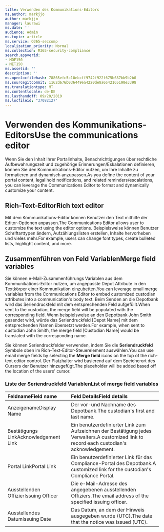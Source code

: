```yaml
---
title: Verwenden des Kommunikations-Editors
ms.author: markjjo
author: markjjo
manager: laurawi
ms.date: ''
audience: Admin
ms.topic: article
ms.service: O365-seccomp
localization_priority: Normal
ms.collection: M365-security-compliance
search.appverid:
- MOE150
- MET150
ms.assetid: ''
description: ''
ms.openlocfilehash: 78865efc5c10ebcff9742f922f675b637bb9b2b0
ms.sourcegitcommit: 1162d676b036449ea4220de8a6642165190e3398
ms.translationtype: MT
ms.contentlocale: de-DE
ms.lasthandoff: 09/20/2019
ms.locfileid: "37082127"
---
```

# <a name="use-the-communications-editor"></a><span data-ttu-id="5fea0-102">Verwenden des Kommunikations-Editors</span><span class="sxs-lookup"><span data-stu-id="5fea0-102">Use the communications editor</span></span>

<span data-ttu-id="5fea0-103">Wenn Sie den Inhalt Ihrer Portalinhalte, Benachrichtigungen über rechtliche Aufbewahrungszeit und zugehörige Erinnerungen/Eskalationen definieren, können Sie den Kommunikations-Editor nutzen, um Ihre Inhalte zu formatieren und dynamisch anzupassen.</span><span class="sxs-lookup"><span data-stu-id="5fea0-103">As you define the content of your portal content, legal hold notifications, and related reminders/escalations, you can leverage the Communications Editor to format and dynamically customize your content.</span></span>

## <a name="rich-text-editor"></a><span data-ttu-id="5fea0-104">Rich-Text-Editor</span><span class="sxs-lookup"><span data-stu-id="5fea0-104">Rich text editor</span></span> 

<span data-ttu-id="5fea0-105">Mit dem Kommunikations-Editor können Benutzer den Text mithilfe der Editor-Optionen anpassen.</span><span class="sxs-lookup"><span data-stu-id="5fea0-105">The Communications Editor allows user to customize the text using the editor options.</span></span> <span data-ttu-id="5fea0-106">Beispielsweise können Benutzer Schriftarttypen ändern, Aufzählungslisten erstellen, Inhalte hervorheben und vieles mehr.</span><span class="sxs-lookup"><span data-stu-id="5fea0-106">For example, users can change font types, create bulleted lists, highlight content, and more.</span></span> 

## <a name="merge-field-variables"></a><span data-ttu-id="5fea0-107">Zusammenführen von Feld Variablen</span><span class="sxs-lookup"><span data-stu-id="5fea0-107">Merge field variables</span></span>

<span data-ttu-id="5fea0-108">Sie können e-Mail-Zusammenführungs Variablen aus dem Kommunikations-Editor nutzen, um angepasste Depot Attribute in den Textkörper einer Kommunikation einzubetten.</span><span class="sxs-lookup"><span data-stu-id="5fea0-108">You can leverage email merge variables from the Communications Editor to embed customized custodian attributes into a communication's body text.</span></span> <span data-ttu-id="5fea0-109">Beim Senden an die Depotbank wird das Seriendruckfeld mit dem entsprechenden Feld aufgefüllt.</span><span class="sxs-lookup"><span data-stu-id="5fea0-109">When sent to the custodian, the merge field will be populated with the corresponding field.</span></span> <span data-ttu-id="5fea0-110">Wenn beispielsweise an den Depotbank John Smith gesendet wird, würde das Seriendruckfeld [Depot Name] mit dem entsprechenden Namen übersetzt werden.</span><span class="sxs-lookup"><span data-stu-id="5fea0-110">For example, when sent to custodian John Smith, the merge field [Custodian Name] would be translated with the corresponding name.</span></span> 

<span data-ttu-id="5fea0-111">Sie können Seriendruckfelder verwenden, indem Sie die **Seriendruckfeld** Symbole oben im Rich-Text-Editor-Steuerelement auswählen.</span><span class="sxs-lookup"><span data-stu-id="5fea0-111">You can use email merge fields by selecting the **Merge field** icons on the top of the rich-text editor control.</span></span> <span data-ttu-id="5fea0-112">Der Platzhalter wird basierend auf dem Speicherort des Cursors der Benutzer hinzugefügt.</span><span class="sxs-lookup"><span data-stu-id="5fea0-112">The placeholder will be added based off the location of the users' cursor.</span></span> 

### <a name="list-of-merge-field-variables"></a><span data-ttu-id="5fea0-113">Liste der Seriendruckfeld Variablen</span><span class="sxs-lookup"><span data-stu-id="5fea0-113">List of merge field variables</span></span>

| <span data-ttu-id="5fea0-114">Feldname</span><span class="sxs-lookup"><span data-stu-id="5fea0-114">Field name</span></span>                  | <span data-ttu-id="5fea0-115">Feld Details</span><span class="sxs-lookup"><span data-stu-id="5fea0-115">Field details</span></span> | 
| :------------------- | :------------------- |
| <span data-ttu-id="5fea0-116">Anzeigename</span><span class="sxs-lookup"><span data-stu-id="5fea0-116">Display Name</span></span>  | <span data-ttu-id="5fea0-117">Der vor-und Nachname des Depotbank.</span><span class="sxs-lookup"><span data-stu-id="5fea0-117">The custodian's first and last name.</span></span> | 
| <span data-ttu-id="5fea0-118">Bestätigungs Link</span><span class="sxs-lookup"><span data-stu-id="5fea0-118">Acknowledgement Link</span></span> | <span data-ttu-id="5fea0-119">Ein benutzerdefinierter Link zum Aufzeichnen der Bestätigung jedes Verwalters.</span><span class="sxs-lookup"><span data-stu-id="5fea0-119">A customized link to record each custodian's acknowledgement.</span></span>|                 |
| <span data-ttu-id="5fea0-120">Portal Link</span><span class="sxs-lookup"><span data-stu-id="5fea0-120">Portal Link</span></span>     | <span data-ttu-id="5fea0-121">Ein benutzerdefinierter Link für das Compliance-Portal des Depotbank.</span><span class="sxs-lookup"><span data-stu-id="5fea0-121">A customized link for the custodian's Compliance Portal.</span></span>|                |
| <span data-ttu-id="5fea0-122">Ausstellenden Offizier</span><span class="sxs-lookup"><span data-stu-id="5fea0-122">Issuing Officer</span></span>                   | <span data-ttu-id="5fea0-123">Die e-Mail-Adresse des angegebenen ausstellenden Offiziers.</span><span class="sxs-lookup"><span data-stu-id="5fea0-123">The email address of the specified issuing officer.</span></span>|                   |
| <span data-ttu-id="5fea0-124">Ausstellendes Datum</span><span class="sxs-lookup"><span data-stu-id="5fea0-124">Issuing Date</span></span>                   | <span data-ttu-id="5fea0-125">Das Datum, an dem der Hinweis ausgegeben wurde (UTC).</span><span class="sxs-lookup"><span data-stu-id="5fea0-125">The date that the notice was issued (UTC).</span></span>              |
